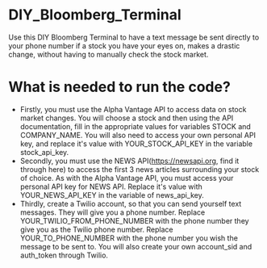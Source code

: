 # DIY_Bloomberg_Terminal
Use this DIY Bloomberg Terminal to have a text message be sent directly to your phone number if a stock you have your eyes on, makes a drastic change, without having to manually check the stock market.

# What is needed to run the code?
- Firstly, you must use the Alpha Vantage API to access data on stock market changes. You will choose a stock and then using the API documentation, fill in the appropriate values for variables STOCK and COMPANY_NAME. You will also need to access your own personal API key, and replace it's value with YOUR_STOCK_API_KEY in the variable stock_api_key.  
- Secondly, you must use the NEWS API(https://newsapi.org, find it through here) to access the first 3 news articles surrounding your stock of choice. As with the Alpha Vantage API, you must access your personal API key for NEWS API. Replace it's value with YOUR_NEWS_API_KEY in the variable of news_api_key. 
- Thirdly, create a Twilio account, so that you can send yourself text messages. They will give you a phone number. Replace YOUR_TWILIO_FROM_PHONE_NUMBER with the phone number they give you as the Twilio phone number. Replace YOUR_TO_PHONE_NUMBER with the phone number you wish the message to be sent to. You will also create your own account_sid and auth_token through Twilio.





